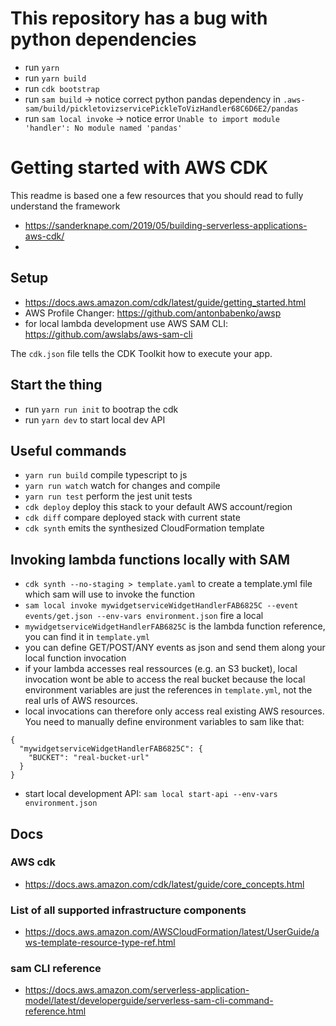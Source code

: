 # This repository has a bug with python dependencies

- run `yarn`
- run `yarn build`
- run `cdk bootstrap`
- run `sam build` -> notice correct python pandas dependency in `.aws-sam/build/pickletovizservicePickleToVizHandler68C6D6E2/pandas`
- run `sam local invoke` -> notice error `Unable to import module 'handler': No module named 'pandas'`

# Getting started with AWS CDK

This readme is based one a few resources that you should read to fully understand the framework

- https://sanderknape.com/2019/05/building-serverless-applications-aws-cdk/
-

## Setup

- https://docs.aws.amazon.com/cdk/latest/guide/getting_started.html
- AWS Profile Changer: https://github.com/antonbabenko/awsp
- for local lambda development use AWS SAM CLI: https://github.com/awslabs/aws-sam-cli

The `cdk.json` file tells the CDK Toolkit how to execute your app.

## Start the thing

- run `yarn run init` to bootrap the cdk
- run `yarn dev` to start local dev API

## Useful commands

- `yarn run build` compile typescript to js
- `yarn run watch` watch for changes and compile
- `yarn run test` perform the jest unit tests
- `cdk deploy` deploy this stack to your default AWS account/region
- `cdk diff` compare deployed stack with current state
- `cdk synth` emits the synthesized CloudFormation template

## Invoking lambda functions locally with SAM

- `cdk synth --no-staging > template.yaml` to create a template.yml file which sam will use to invoke the function
- `sam local invoke mywidgetserviceWidgetHandlerFAB6825C --event events/get.json --env-vars environment.json` fire a local
- `mywidgetserviceWidgetHandlerFAB6825C` is the lambda function reference, you can find it in `template.yml`
- you can define GET/POST/ANY events as json and send them along your local function invocation
- if your lambda accesses real ressources (e.g. an S3 bucket), local invocation wont be able to access the real bucket because the local environment variables are just the references in `template.yml`, not the real urls of AWS resources.
- local invocations can therefore only access real existing AWS resources. You need to manually define environment variables to sam like that:

```
{
  "mywidgetserviceWidgetHandlerFAB6825C": {
    "BUCKET": "real-bucket-url"
  }
}
```

- start local development API: `sam local start-api --env-vars environment.json`

## Docs

### AWS cdk

- https://docs.aws.amazon.com/cdk/latest/guide/core_concepts.html

### List of all supported infrastructure components

- https://docs.aws.amazon.com/AWSCloudFormation/latest/UserGuide/aws-template-resource-type-ref.html

### sam CLI reference

- https://docs.aws.amazon.com/serverless-application-model/latest/developerguide/serverless-sam-cli-command-reference.html
